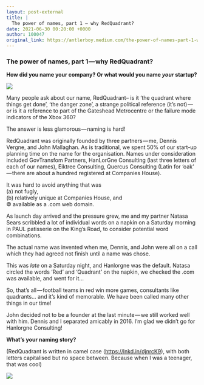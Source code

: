```yaml
---
layout: post-external
title: |
  The power of names, part 1 — why RedQuadrant?
date: 2021-06-30 00:20:00 +0000
author: 100047
original_link: https://antlerboy.medium.com/the-power-of-names-part-1-why-redquadrant-a117158e9cf7?source=rss-97852f5a56ae------2
---
```


### The power of names, part 1 — why RedQuadrant?

**How did you name your company? Or what would you name _your_ startup?**

![](https://cdn-images-1.medium.com/max/308/0*jyNSioRetYg9-rfz)

Many people ask about our name, RedQuadrant– is it ‘the quadrant where things get done’, ‘the danger zone’, a strange political reference (it’s not) — or is it a reference to part of the Gateshead Metrocentre or the failure mode indicators of the Xbox 360?

The answer is less glamorous — naming is hard!

RedQuadrant was originally founded by three partners — me, Dennis Vergne, and John Mallaghan. As is traditional, we spent 50% of our start-up planning time on the name for the organisation. Names under consideration included GovTransfom Partners, HanLorGne Consulting (last three letters of each of our names), Eiktree Consulting, Quercus Consulting (Latin for ‘oak’ — there are about a hundred registered at Companies House).

It was hard to avoid anything that was  
(a) not fugly,  
(b) relatively unique at Companies House, and  
© available as a .com web domain.

As launch day arrived and the pressure grew, me and my partner Natasa Sears scribbled a lot of individual words on a napkin on a Saturday morning in PAUL patisserie on the King’s Road, to consider potential word combinations.

The actual name was invented when me, Dennis, and John were all on a call which they had agreed not finish until a name was chose.

This was _late_ on a Saturday night, and Hanlorgne was the default. Natasa circled the words ‘Red’ and ‘Quadrant’ on the napkin, we checked the .com was available, and went for it…

So, that’s all — football teams in red win more games, consultants like quadrants… and it’s kind of memorable. We have been called many other things in our time!

John decided not to be a founder at the last minute — we still worked well with him. Dennis and I separated amicably in 2016. I’m glad we didn’t go for Hanlorgne Consulting!

**What’s your naming story?**

(RedQuadrant is written in camel case (https://lnkd.in/djnrcK9), with both letters capitalised but no space between. Because when I was a teenager, that was cool)

 ![](https://medium.com/_/stat?event=post.clientViewed&referrerSource=full_rss&postId=a117158e9cf7)
